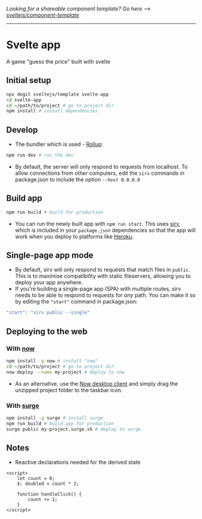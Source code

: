 *Looking for a shareable component template? Go here --> [sveltejs/component-template](https://github.com/sveltejs/component-template)*

---

# Svelte app
A game "guess the price" built with svelte

## Initial setup
```bash
npx degit sveltejs/template svelte-app
cd svelte-app
cd ~/path/to/project # go to project dir
npm install # install dependencies
```

## Develop
- The bundler which is used - [Rollup](https://rollupjs.org):
```bash
npm run dev # run the dev
```
- By default, the server will only respond to requests from localhost. To allow connections from other computers,
  edit the `sirv` commands in package.json to include the option `--host 0.0.0.0`


## Build app
```bash
npm run build # build for production
```
- You can run the newly built app with `npm run start`. This uses
[sirv](https://github.com/lukeed/sirv), which is included in your `package.json` dependencies so
that the app will work when you deploy to platforms like [Heroku](https://heroku.com).


## Single-page app mode
- By default, sirv will only respond to requests that match files in `public`. This is to maximise
  compatibility with static fileservers, allowing you to deploy your app anywhere.
- If you're building a single-page app (SPA) with multiple routes, sirv needs to be able to respond
  to requests for *any* path. You can make it so by editing the `"start"` command in package.json:
```js
"start": "sirv public --single"
```


## Deploying to the web
### With [now](https://zeit.co/now)
```bash
npm install -g now # install "now"
cd ~/path/to/project # go to project dir
now deploy --name my-project # deploy to now
```
- As an alternative, use the [Now desktop client](https://zeit.co/download) and simply drag the 
  unzipped project folder to the taskbar icon.

### With [surge](https://surge.sh/)
```bash
npm install -g surge # install surge
npm run build # build app for production
surge public my-project.surge.sh # deploy to surge
```

## Notes
- Reactive declarations needed for the derived state
```sveltehtml
<script>
	let count = 0;
	$: doubled = count * 2;

	function handleClick() {
		count += 1;
	}
</script>
```
